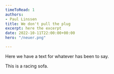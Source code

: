 ```yaml
---
timeToRead: 1
authors:
- Paul Linssen
title: We don't pull the plug
excerpt: here the excerpt
date: 2022-10-11T22:00:00+00:00
hero: "/neuer.png"

---
```

Here we have a text for whatever has been to say.

This is a racing sofa.